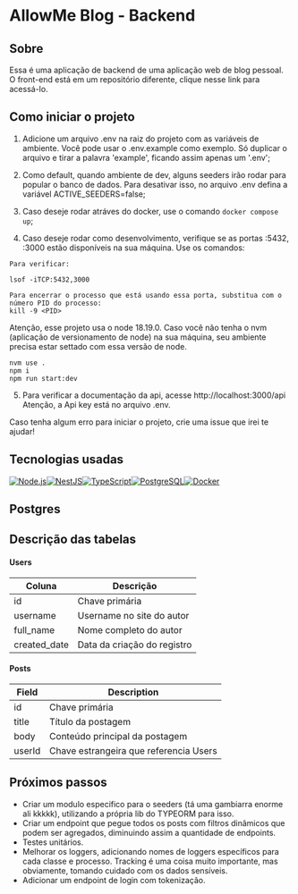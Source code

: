 # AllowMe Blog - Backend
 

## Sobre

Essa é uma aplicação de backend de uma aplicação web de blog pessoal.
O front-end está em um repositório diferente, clique nesse link para acessá-lo.


## Como iniciar o projeto


1. Adicione um arquivo .env na raiz do projeto com as variáveis de ambiente. Você pode usar o .env.example como exemplo. Só duplicar o arquivo e tirar a palavra 'example', ficando assim apenas um '.env';
2. Como default, quando ambiente de dev, alguns seeders irão rodar para popular o banco de dados. Para desativar isso, no arquivo .env defina a variável ACTIVE_SEEDERS=false;

3. Caso deseje rodar atráves do docker, use o comando `docker compose up`;
4. Caso deseje rodar como desenvolvimento, verifique se as portas :5432, :3000 estão disponíveis na sua máquina.
Use os comandos:
```
Para verificar:

lsof -iTCP:5432,3000 

Para encerrar o processo que está usando essa porta, substitua com o número PID do processo:
kill -9 <PID> 
```

Atenção, esse projeto usa o node 18.19.0. Caso você não tenha o nvm (aplicação de versionamento de node) na sua máquina, seu ambiente precisa estar settado com essa versão de node.

```
nvm use .
npm i
npm run start:dev
```
5. Para verificar a documentação da api, acesse http://localhost:3000/api
Atenção, a Api key está no arquivo .env.

 Caso tenha algum erro para iniciar o projeto, crie uma issue que irei te ajudar!
 
 ## Tecnologias usadas
 
<div style="display:flex">
<a href="https://nodejs.org/"><img src="https://img.shields.io/badge/-Node.js-339933?style=flat-square&logo=node.js&logoColor=white" alt="Node.js"/></a>
  <a href="https://nestjs.com/"><img src="https://img.shields.io/badge/-NestJs-ea2845?style=flat-square&logo=nestjs&logoColor=white" alt="NestJS"/></a>
<a href="https://www.typescriptlang.org/"><img src="https://img.shields.io/badge/-TypeScript-3178C6?style=flat-square&logo=typescript&logoColor=white" alt="TypeScript"/></a>
<a href="https://www.postgresql.org/"><img src="https://img.shields.io/badge/-PostgreSQL-336791?style=flat-square&logo=postgresql&logoColor=white" alt="PostgreSQL"/></a> 
  <a href="https://www.docker.com/"><img src="https://img.shields.io/badge/-Docker-2496ED?style=flat-square&logo=docker&logoColor=white" alt="Docker"/></a>
</div>

## Postgres 
## Descrição das tabelas

#### Users
Coluna | Descrição
----|----
id| Chave primária
username| Username no site do autor
full_name | Nome completo do autor
created_date | Data da criação do registro


#### Posts
Field | Description
----|-------
 id | Chave primária
 title | Título da postagem
 body | Conteúdo principal da postagem
 userId | Chave estrangeira que referencia Users

 ## Próximos passos
 - Criar um modulo especifico para o seeders (tá uma gambiarra enorme ali kkkkk), utilizando a própria lib do TYPEORM para isso.
 - Criar um endpoint que pegue todos os posts com filtros dinâmicos que podem ser agregados, diminuindo assim a quantidade de endpoints.
 - Testes unitários.
 - Melhorar os loggers, adicionando nomes de loggers específicos para cada classe e processo. Tracking é uma coisa muito importante, mas obviamente, tomando cuidado com os dados sensíveis.
 - Adicionar um endpoint de login com tokenização.
